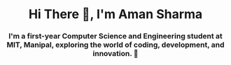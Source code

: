 <h1 align="center">Hi There 👋, I'm Aman Sharma</h1>
<h3 align="center"> I'm a first-year Computer Science and Engineering student at MIT, Manipal, exploring the world of coding, development, and innovation. 🚀</h3>

